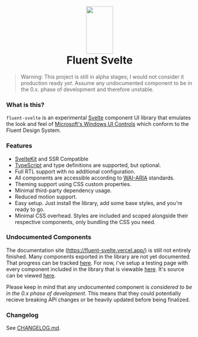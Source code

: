 <h1 align="center">
  <img src="https://raw.githubusercontent.com/Tropix126/fluent-svelte/e78982fb9fa48a6ea0b7cc61f4ff8fae9df88db3/static/logo.svg" width="72" height="128" />
  <br />
  Fluent Svelte
</h1>

> Warning: This project is still in alpha stages; I would not consider it production ready _yet_. Assume any undocumented component to be in the 0.x. phase of development and therefore unstable.

### What is this?

`fluent-svelte` is an experimental [Svelte](http://svelte.dev/) component UI library that emulates the look and feel of [Microsoft's Windows UI Controls](https://github.com/microsoft/microsoft-ui-xaml/) which conform to the Fluent Design System.

### Features

-   [SvelteKit](https://kit.svelte.dev/) and SSR Compatible
-   [TypeScript](https://typescriptlang.org/) and type definitions are supported, but optional.
-   Full RTL support with no additional configuration.
-   All components are accessible according to [WAI-ARIA](https://www.w3.org/WAI/standards-guidelines/aria/) standards.
-   Theming support using CSS custom properties.
-   Minimal third-party dependency usage.
-   Reduced motion support.
-   Easy setup. Just install the library, add some base styles, and you're ready to go.
-   Minimal CSS overhead. Styles are included and scoped alongside their respective components, only bundling the CSS you need.

### Undocumented Components

The documentation site (https://fluent-svelte.vercel.app/) is still not entirely finished. Many components exported in the library are not yet documented. That progress can be tracked [here](https://github.com/Tropix126/fluent-svelte/issues/13). For now, i've setup a testing page with every component included in the library that is viewable [here](https://fluent-svelte.vercel.app/test). It's source can be viewed [here](https://github.com/Tropix126/fluent-svelte/blob/main/src/routes/test/index.svelte).

Please keep in mind that any undocumented component is _considered to be in the 0.x phase of development_. This means that they could potentially recieve breaking API changes or be heavily updated before being finalized.

### Changelog

See [CHANGELOG.md](https://github.com/Tropix126/fluent-svelte/blob/main/CHANGELOG.md).
